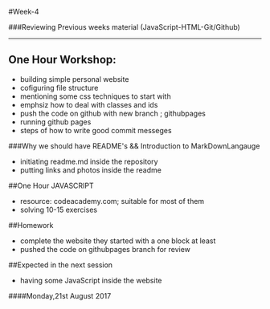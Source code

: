#Week-4

###Reviewing Previous weeks material (JavaScript-HTML-Git/Github)
******************************************

## One Hour Workshop:
- building simple personal website
- cofiguring file structure 
- mentioning some css techniques to start with 
- emphsiz how to deal with classes and ids
- push the code on github with new branch ; githubpages
- running github pages 
- steps of how to write good commit messeges


###Why we should have README's && Introduction to MarkDownLangauge 
- initiating readme.md inside the repository 
- putting links and photos inside the readme

##One Hour JAVASCRIPT
- resource: codeacademy.com; suitable for most of them
- solving 10-15 exercises


##Homework
- complete the website they started with a one block at least
- pushed the code on githubpages branch for review

##Expected in the next session 
- having some JavaScript inside the website 

####Monday,21st August 2017

